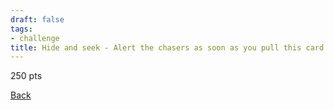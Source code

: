 ```yaml
---
draft: false
tags:
- challenge
title: Hide and seek - Alert the chasers as soon as you pull this card. Choose a building within half a mile of where you are now. Send the chasers its address, turn off your tracker, and then find a hiding place. Once you have chosen a hiding place, you may not move until you are caught or you claim the card. The chasers have half an hour from the time you turn off your tracker to find you. If you last the half hour, the card is claimed. You may wait up to 15 minutes before turning your tracker back on. (send the chasers the whole challenge)
---
```

250 pts

[Back](https://shadybraden.com/jetlag) 
